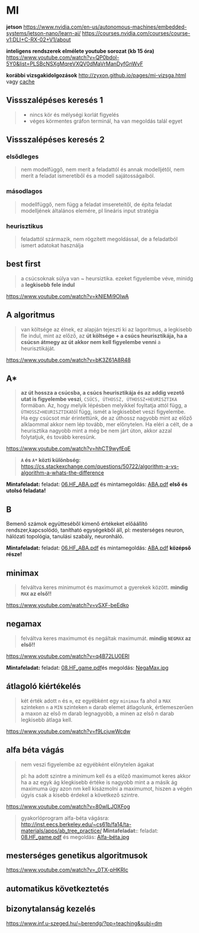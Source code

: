 # MI

**jetson**
https://www.nvidia.com/en-us/autonomous-machines/embedded-systems/jetson-nano/learn-ai/
https://courses.nvidia.com/courses/course-v1:DLI+C-RX-02+V1/about

**inteligens rendszerek elmélete youtube sorozat (kb 15 óra)** https://www.youtube.com/watch?v=QP0bdol-5Y0&list=PLSBcNSXgMqreVXQV0dMaVrManDyfGnWvF

**korábbi vizsgakidolgozások**
http://zyxon.github.io/pages/mi-vizsga.html vagy [cache](http://webcache.googleusercontent.com/search?q=cache:jrdH-2LKvL8J:zyxon.github.io/pages/mi-vizsga.html+&cd=1&hl=en&ct=clnk&gl=hu&client=ubuntu)

## Vissszalépéses keresés 1
> - nincs kör és mélységi korlát figyelés
> - véges körmentes gráfon terminál, ha van megoldás talál egyet

## Vissszalépéses keresés 2
### elsődleges
> nem modelfüggő, nem merít a feladattól és annak modelljétől, nem  merít a feladat ismeretiből és a modell sajátosságaiból.
### másodlagos
> modellfüggő, nem függ a feladat imsereteitől, de építa feladat modelljének általános elemére, pl lineáris input stratégia
### heurisztikus
> feladattól származik, nem rögzített megoldással, de a feladatból ismert adatokat használja

## best first
> a csúcsoknak súlya van ~ heursiztika. ezeket figyelembe véve, minidg a **legkisebb fele indul**

https://www.youtube.com/watch?v=kNIEMi9OIwA

## A algoritmus
> van költsége az élnek, ez alapján tejeszti ki az lagoritmus, a legkisebb fle indul, mint az előző, az **út költsége + a csúcs heurisztikája, ha a csúcsn átmegy az út akkor nem kell figyelembe venni** a heurisztikáját.

https://www.youtube.com/watch?v=bK3Z61A8R48

## A*
> **az út hossza a csúcsba, a csúcs heurisztikája és az addig vezető utat is figyelembe veszi**, `CSÚCS, ÚTHOSSZ, ÚTHOSSZ+HEURISZTIKA` formában. Az, hogy melyik lépésben melyikkel foyltatja attól függ, a `ÚTHOSSZ+HEURISZTIKA`tól függ, ismét a legkisebbet veszi figyelembe. Ha egy csúcsot már érintettünk, de az úthossz nagyobb mint az előző alklaommal akkor nem lép tovább, mer előnytelen. Ha eléri a célt, de a heurisztika nagyobb mint a még be nem járt úton, akkor azzal folytatjuk, és tovább keresünk.

https://www.youtube.com/watch?v=hhCT9wyfEqE

> **`A` és `A*` közti különbség:** https://cs.stackexchange.com/questions/50722/algorithm-a-vs-algorithm-a-whats-the-difference

**Mintafeladat:** feladat: [06.HF_ABA.pdf](https://github.com/gabboraron/MI-EA/blob/master/06.HF_ABA.pdf) és mintamegoldás: [ABA.pdf](https://github.com/gabboraron/MI-EA/blob/master/ABA.pdf) **első és utolsó feladata!**

## B
Bemenő számok együtteséből kimenő értékeket előáállító rendszer,kapcsolódó, tanítható egységekből áll, pl: mesterséges neuron, hálózati topológia, tanulási szabály, neuronháló.

**Mintafeladat:** feladat: [06.HF_ABA.pdf](https://github.com/gabboraron/MI-EA/blob/master/06.HF_ABA.pdf) és mintamegoldás: [ABA.pdf](https://github.com/gabboraron/MI-EA/blob/master/ABA.pdf) **középső része!**

## minimax
> felváltva keres minimumot és maximumot a gyerekek között. **mindig `MAX` az első!!**

https://www.youtube.com/watch?v=vSXF-beEdko

## negamax
> felváltva keres maximumot és negáltak maximumát. **mindig `NEGMAX` az első!!**

https://www.youtube.com/watch?v=q4B72LU0ERI

**Mintafeladat:** feladat: [08.HF_game.pdf](https://github.com/gabboraron/MI-EA/blob/master/08.HF_game.pdf)és megoldás: [NegaMax.jpg](https://github.com/gabboraron/MI-EA/blob/master/NegaMax.jpg)

## átlagoló kiértékelés
> két érték adott `n` és `m`, ez egyébként egy `minimax` fa ahol a `MAX` szinteken `n` a `MIN` szinteken `m` darab elemet átlagolunk, értlemeszerűen a maxon az első m darab legnagyobb, a minen az első n darab legkisebb átlaga kell.

https://www.youtube.com/watch?v=f9LcjuwWcdw

## alfa béta vágás
> nem veszi figyelembe az egyébként előnytelen ágakat
>
> pl: ha adott szintre a minimum kell és a előző maximumot keres akkor ha a az egyk ág klegkisebb értéke is nagyobb mint a a másik ág maximuma úgy azon nm kell kisázmolni a maximumot, hiszen a végén úgyis csak a kisebb érdekel a következő szintre.

https://www.youtube.com/watch?v=80wILJOXFog
> gyakorlóprogram alfa-béta vágásra: http://inst.eecs.berkeley.edu/~cs61b/fa14/ta-materials/apps/ab_tree_practice/
**Mintafeladat:**: feladat: [08.HF_game.pdf](https://github.com/gabboraron/MI-EA/blob/master/08.HF_game.pdf)  és megoldás: [Alfa-béta.jpg](https://github.com/gabboraron/MI-EA/blob/master/Alfa_b%C3%A9ta.jpg)

## mesterséges genetikus algoritmusok
https://www.youtube.com/watch?v=_0TX-pHKRIc

## automatikus következtetés
> 

## bizonytalanság kezelés
https://www.inf.u-szeged.hu/~berendg/?pp=teaching&subj=dm

